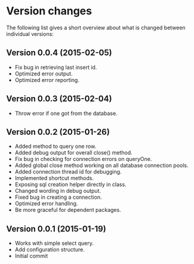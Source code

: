 Version changes
=================================================

The following list gives a short overview about what is changed between
individual versions:

Version 0.0.4 (2015-02-05)
-------------------------------------------------
- Fix bug in retrieving last insert id.
- Optimized error output.
- Optimized error reporting.

Version 0.0.3 (2015-02-04)
-------------------------------------------------
- Throw error if one got from the database.

Version 0.0.2 (2015-01-26)
-------------------------------------------------
- Added method to query one row.
- Added debug output for overall close() method.
- Fix bug in checking for connection errors on queryOne.
- Added global close method working on all database connection pools.
- Added connection thread id for debugging.
- Implemented shortcut methods.
- Exposing sql creation helper directly in class.
- Changed wording in debug output.
- Fixed bug in creating a connection.
- Optimized error handling.
- Be more graceful for dependent packages.

Version 0.0.1 (2015-01-19)
-------------------------------------------------
- Works with simple select query.
- Add configuration structure.
- Initial commit

